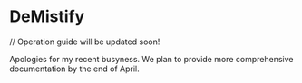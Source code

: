 # DeMistify
// Operation guide will be updated soon!

Apologies for my recent busyness. We plan to provide more comprehensive documentation by the end of April.
